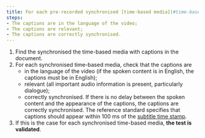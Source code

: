 ```yaml
---
title: For each pre-recorded synchronised [time-based media](#time-based-media-audio-video-and-synchronised) with [captions](#captions-media-object), does at least one subtitle track meet these conditions?
steps:
- The captions are in the language of the video;
- The captions are relevant;
- The captions are correctly synchronised. 
---
```


1. Find the synchronised the time-based media with captions in the document.
2. For each synchronised time-based media, check that the captions are
	- in the language of the video (if the spoken content is in English, the captions must be in English); 
	- relevant (all important audio information is present, particularly dialogue);
	- correctly synchronised. If there is no delay between the spoken content and the appearance of the captions, the captions are correctly synchronised. The reference standard specifies that captions should appear within 100 ms of the [subtitle time stamp](#time-stamp).
3. If this is the case for each synchronised time-based media, **the test is validated**.

